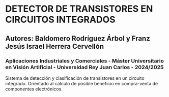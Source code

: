 # DETECTOR DE TRANSISTORES EN CIRCUITOS INTEGRADOS
## Autores: Baldomero Rodríguez Árbol y Franz Jesús Israel Herrera Cervellón
###  Aplicaciones Industriales y Comerciales - Máster Universitario en Visión Artificial - Universidad Rey Juan Carlos - 2024/2025
Sistema de detección y clasificación de transistores en un circuito integrado. Orientado al cálculo de posible beneficio en compra-venta de componentes electrónicos.